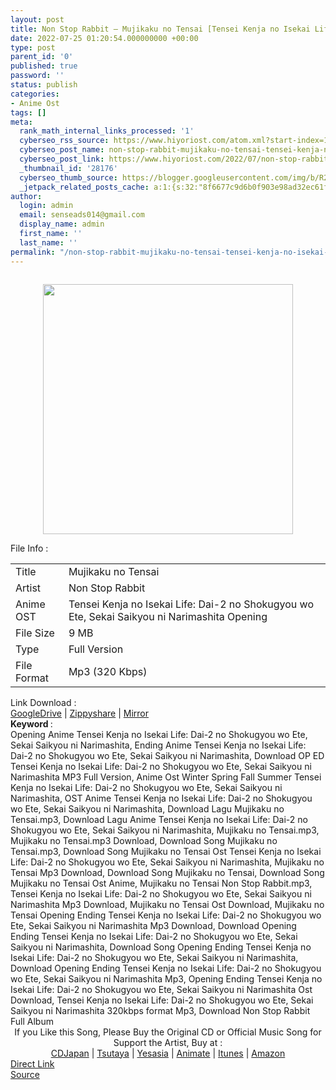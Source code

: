 ```yaml
---
layout: post
title: Non Stop Rabbit – Mujikaku no Tensai [Tensei Kenja no Isekai Life Opening]
date: 2022-07-25 01:20:54.000000000 +00:00
type: post
parent_id: '0'
published: true
password: ''
status: publish
categories:
- Anime Ost
tags: []
meta:
  rank_math_internal_links_processed: '1'
  cyberseo_rss_source: https://www.hiyoriost.com/atom.xml?start-index=1
  cyberseo_post_name: non-stop-rabbit-mujikaku-no-tensai-tensei-kenja-no-isekai-life-opening
  cyberseo_post_link: https://www.hiyoriost.com/2022/07/non-stop-rabbit-mujikaku-no-tensai.html
  _thumbnail_id: '28176'
  cyberseo_thumb_source: https://blogger.googleusercontent.com/img/b/R29vZ2xl/AVvXsEjPcA63xp_s79Xwu9vPocYVF4D2SQTLpypRFH9mToCvt3DFZTmMWbRcRLyeaZT4oBumDay5y48lwAf04dnhFHg5yXw6yWKD0jCod6qYPDkI-eeQntxICeXzSxRzEee0M-6v1ZO0SpwBKlLqXmdMS7dw6iZmpTpwru6Ge-Wq4QHGdjeergRFK6ZPMwCq/s400/cover%20%2816%29.jpg
  _jetpack_related_posts_cache: a:1:{s:32:"8f6677c9d6b0f903e98ad32ec61f8deb";a:2:{s:7:"expires";i:1663470110;s:7:"payload";a:3:{i:0;a:1:{s:2:"id";i:28393;}i:1;a:1:{s:2:"id";i:28177;}i:2;a:1:{s:2:"id";i:29756;}}}}
author:
  login: admin
  email: senseads014@gmail.com
  display_name: admin
  first_name: ''
  last_name: ''
permalink: "/non-stop-rabbit-mujikaku-no-tensai-tensei-kenja-no-isekai-life-opening/"
---
```

<div class="separator" style="clear: both"><a href="https://blogger.googleusercontent.com/img/b/R29vZ2xl/AVvXsEjPcA63xp_s79Xwu9vPocYVF4D2SQTLpypRFH9mToCvt3DFZTmMWbRcRLyeaZT4oBumDay5y48lwAf04dnhFHg5yXw6yWKD0jCod6qYPDkI-eeQntxICeXzSxRzEee0M-6v1ZO0SpwBKlLqXmdMS7dw6iZmpTpwru6Ge-Wq4QHGdjeergRFK6ZPMwCq/s600/cover%20%2816%29.jpg" style="display: block;padding: 1em 0;text-align: center"><img alt border="0" data-original-height="600" data-original-width="600" src="{{ site.baseurl }}/assets/2022/07/cover%20%2816%29.jpg" width="400" /></a></div>
<div class="linkdownload">File Info : </div>
<div class="info2" id="Info">
<table>
<tbody>
<tr>
<td class="tablex">Title </td>
<td>Mujikaku no Tensai</td>
</tr>
<tr>
<td class="tablex">Artist </td>
<td>Non Stop Rabbit</td>
</tr>
<tr>
<td class="tablex">Anime OST </td>
<td>Tensei Kenja no Isekai Life: Dai-2 no Shokugyou wo Ete, Sekai Saikyou ni Narimashita Opening</td>
</tr>
<tr>
<td class="tablex">File Size </td>
<td>9 MB</td>
</tr>
<tr>
<td class="tablex">Type </td>
<td>Full Version</td>
</tr>
<tr>
<td class="tablex">File Format </td>
<td>Mp3 (320 Kbps)</td>
</tr>
</tbody>
</table>
</div>
<div class="linkdownload">Link Download : </div>
<div class="listdl"><a href="https://drive.google.com/file/d/1GkzmnyJJTk5QtDyoH5sMClCVZk2iU6Ws/view?usp=drivesdk" rel="nofollow noopener" target="_blank">GoogleDrive</a> | <a href="https://www6.zippyshare.com/v/uMKeIfoL/file.html" rel="nofollow noopener" target="_blank">Zippyshare</a> | <a href="https://mir.cr/1Q1XFPIP" rel="nofollow noopener" target="_blank">Mirror</a></div>
<div class="keywordz"><b>Keyword </b> :
<div class="tagser">Opening Anime Tensei Kenja no Isekai Life: Dai-2 no Shokugyou wo Ete, Sekai Saikyou ni Narimashita, Ending Anime Tensei Kenja no Isekai Life: Dai-2 no Shokugyou wo Ete, Sekai Saikyou ni Narimashita, Download OP ED Tensei Kenja no Isekai Life: Dai-2 no Shokugyou wo Ete, Sekai Saikyou ni Narimashita MP3 Full Version, Anime Ost Winter Spring Fall Summer Tensei Kenja no Isekai Life: Dai-2 no Shokugyou wo Ete, Sekai Saikyou ni Narimashita, OST Anime Tensei Kenja no Isekai Life: Dai-2 no Shokugyou wo Ete, Sekai Saikyou ni Narimashita, Download Lagu Mujikaku no Tensai.mp3, Download Lagu Anime Tensei Kenja no Isekai Life: Dai-2 no Shokugyou wo Ete, Sekai Saikyou ni Narimashita, Mujikaku no Tensai.mp3, Mujikaku no Tensai.mp3 Download, Download Song Mujikaku no Tensai.mp3, Download Song Mujikaku no Tensai Ost Tensei Kenja no Isekai Life: Dai-2 no Shokugyou wo Ete, Sekai Saikyou ni Narimashita, Mujikaku no Tensai Mp3 Download, Download Song Mujikaku no Tensai, Download Song Mujikaku no Tensai Ost Anime, Mujikaku no Tensai Non Stop Rabbit.mp3, Tensei Kenja no Isekai Life: Dai-2 no Shokugyou wo Ete, Sekai Saikyou ni Narimashita Mp3 Download, Mujikaku no Tensai Ost Download, Mujikaku no Tensai Opening Ending Tensei Kenja no Isekai Life: Dai-2 no Shokugyou wo Ete, Sekai Saikyou ni Narimashita Mp3 Download, Download Opening Ending Tensei Kenja no Isekai Life: Dai-2 no Shokugyou wo Ete, Sekai Saikyou ni Narimashita, Download Song Opening Ending Tensei Kenja no Isekai Life: Dai-2 no Shokugyou wo Ete, Sekai Saikyou ni Narimashita, Download Opening Ending Tensei Kenja no Isekai Life: Dai-2 no Shokugyou wo Ete, Sekai Saikyou ni Narimashita Mp3, Opening Ending Tensei Kenja no Isekai Life: Dai-2 no Shokugyou wo Ete, Sekai Saikyou ni Narimashita Ost Download, Tensei Kenja no Isekai Life: Dai-2 no Shokugyou wo Ete, Sekai Saikyou ni Narimashita 320kbps format Mp3, Download Non Stop Rabbit Full Album</div>
</div>
<div class="buycd" align="center">If you Like this Song, Please Buy the Original CD or Official Music Song for Support the Artist, Buy at : <br /><a href="https://www.cdjapan.co.jp/" target="_blank" rel="noopener">CDJapan</a> | <a href="https://shop.tsutaya.co.jp/" target="_blank" rel="noopener">Tsutaya</a> | <a href="https://www.yesasia.com/" target="_blank" rel="noopener">Yesasia</a> | <a href="https://www.animate-onlineshop.jp/" target="_blank" rel="noopener">Animate</a> | <a href="https://www.apple.com/jp/itunes" target="_blank" rel="noopener">Itunes</a> | <a href="https://amazon.co.jp/" target="_blank" rel="noopener">Amazon</a>
</div>
<div class="divbtn"> <a href="https://handymansurrender.com/fihup8buzv?key=94550f7ce39444073321dde3b8782f97" class="btn"><i class="fa fa-download"></i> Direct Link</a> <br /><a href="https://www.hiyoriost.com/2022/07/non-stop-rabbit-mujikaku-no-tensai.html">Source</a> </div>
